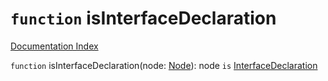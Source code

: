 # `function` isInterfaceDeclaration

[Documentation Index](../README.md)

`function` isInterfaceDeclaration(node: [Node](../interface.Node/README.md)): node `is` [InterfaceDeclaration](../interface.InterfaceDeclaration/README.md)

